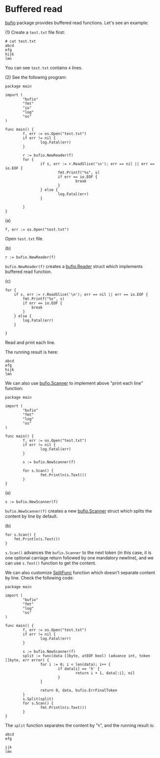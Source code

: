 # Buffered read

[bufio](https://golang.org/pkg/bufio/) package provides buffered read functions. Let's see an example:

\(1\) Create a `test.txt` file first:

```text
# cat test.txt
abcd
efg
hijk
lmn
```

You can see `test.txt` contains `4` lines.

\(2\) See the following program:

```text
package main

import (
        "bufio"
        "fmt"
        "io"
        "log"
        "os"
)

func main() {
        f, err := os.Open("test.txt")
        if err != nil {
                log.Fatal(err)
        }

        r := bufio.NewReader(f)
        for {
                if s, err := r.ReadSlice('\n'); err == nil || err == io.EOF {
                        fmt.Printf("%s", s)
                        if err == io.EOF {
                                break
                        }
                } else {
                        log.Fatal(err)
                }

        }
}
```

\(a\)

```text
f, err := os.Open("test.txt")
```

Open `test.txt` file.

\(b\)

```text
r := bufio.NewReader(f)
```

`bufio.NewReader(f)` creates a [bufio.Reader](https://golang.org/pkg/bufio/#Reader) struct which implements buffered read function.

\(c\)

```text
for {
    if s, err := r.ReadSlice('\n'); err == nil || err == io.EOF {
        fmt.Printf("%s", s)
        if err == io.EOF {
            break
        }
    } else {
        log.Fatal(err)
    }

}
```

Read and print each line.

The running result is here:

```text
abcd
efg
hijk
lmn
```

We can also use [bufio.Scanner](https://golang.org/pkg/bufio/#Scanner) to implement above "print each line" function:

```text
package main

import (
        "bufio"
        "fmt"
        "log"
        "os"
)

func main() {
        f, err := os.Open("test.txt")
        if err != nil {
                log.Fatal(err)
        }

        s := bufio.NewScanner(f)

        for s.Scan() {
                fmt.Println(s.Text())
        }
}
```

\(a\)

```text
s := bufio.NewScanner(f)
```

`bufio.NewScanner(f)` creates a new [bufio.Scanner](https://golang.org/pkg/bufio/#Scanner) struct which splits the content by line by default.

\(b\)

```text
for s.Scan() {
    fmt.Println(s.Text())
}
```

`s.Scan()` advances the `bufio.Scanner` to the next token \(in this case, it is one optional carriage return followed by one mandatory newline\), and we can use `s.Text()` function to get the content.

We can also customize [SplitFunc](https://golang.org/pkg/bufio/#SplitFunc) function which doesn't separate content by line. Check the following code:

```text
package main

import (
        "bufio"
        "fmt"
        "log"
        "os"
)

func main() {
        f, err := os.Open("test.txt")
        if err != nil {
                log.Fatal(err)
        }

        s := bufio.NewScanner(f)
        split := func(data []byte, atEOF bool) (advance int, token []byte, err error) {
                for i := 0; i < len(data); i++ {
                        if data[i] == 'h' {
                                return i + 1, data[:i], nil
                        }
                }

                return 0, data, bufio.ErrFinalToken
        }
        s.Split(split)
        for s.Scan() {
                fmt.Println(s.Text())
        }
}
```

The `split` function separates the content by "`h`", and the running result is:

```text
abcd
efg

ijk
lmn
```

